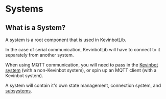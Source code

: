 # Systems

## What is a System?

A system is a root component that is used in KevinbotLib. 

In the case of serial communication, KevinbotLib will have to connect to it separately from another system.

When using MQTT communication, you will need to pass in the [Kevinbot system](kevinbot.md) (with a non-Kevinbot system), or spin up an MQTT client (with a Kevinbot system).

A system will contain it's own state management, connection system, and [subsystems](/subsystems).